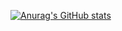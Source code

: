 [![Anurag's GitHub stats](https://github-readme-stats.vercel.app/api?username=dupal)](https://github.com/anuraghazra/github-readme-stats)
